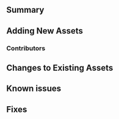 <!-- The notes within these arrows are for you but can be deleted. -->

<!-- Add "[WIP]" to the beginning of your title if you aren't immediately ready for review. -->

## Summary

<!-- Provide a general summary of your change here. -->

<!-- Follow with a more concise explanation of your change here. -->

## Adding New Assets

<!-- List any new assets added here. -->

### Contributors <!-- (optional) -->

<!-- If you are adding asset(s), and you are NOT the original contributor of the asset(s), 
           list the name(s) of the contributor(s) of the added assets. -->

<!--  **Contributor Name**
      - Asset Name 1
      - Asset Name 2      -->

<!-- If the asset comes from another source, replace the contributor name with the source name & link if available. -->

## Changes to Existing Assets

<!-- List any modified assets here, with any changes made to them. -->

## Known issues <!-- (optional) -->

<!-- List ANYTHING not working correctly, either part of your new change, or another part of the game. -->

<!-- Any known bugs will likely require sorting out before the PR is merged. -->

## Fixes <!-- (optional) -->

<!-- List any issues or other PRs connected to this one. -->

<!-- If this PR CLOSES any issues/PRs, add "Closes" before the number (e.g. "Closes #123"). -->
